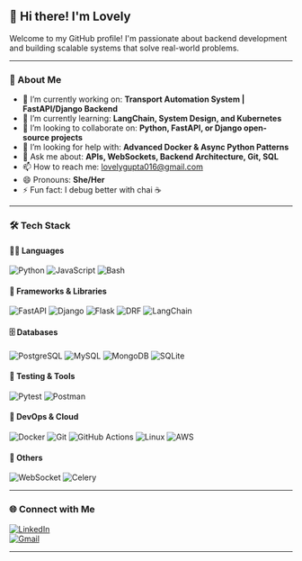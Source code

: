 ## 👋 Hi there! I'm Lovely

Welcome to my GitHub profile! I'm passionate about backend development and building scalable systems that solve real-world problems.

---

### 🚀 About Me

- 🔭 I’m currently working on: **Transport Automation System | FastAPI/Django Backend**
- 🌱 I’m currently learning: **LangChain, System Design, and Kubernetes**
- 👯 I’m looking to collaborate on: **Python, FastAPI, or Django open-source projects**
- 🤔 I’m looking for help with: **Advanced Docker & Async Python Patterns**
- 💬 Ask me about: **APIs, WebSockets, Backend Architecture, Git, SQL**
- 📫 How to reach me: [lovelygupta016@gmail.com](mailto:lovelygupta016@gmail.com)
- 😄 Pronouns: **She/Her**
- ⚡ Fun fact: I debug better with chai ☕

---

### 🛠️ Tech Stack

#### 👨‍💻 Languages
![Python](https://img.shields.io/badge/Python-3776AB?style=for-the-badge&logo=python&logoColor=white)
![JavaScript](https://img.shields.io/badge/JavaScript-F7DF1E?style=for-the-badge&logo=javascript&logoColor=black)
![Bash](https://img.shields.io/badge/Bash-4EAA25?style=for-the-badge&logo=gnu-bash&logoColor=white)

#### 🧰 Frameworks & Libraries
![FastAPI](https://img.shields.io/badge/FastAPI-005571?style=for-the-badge&logo=fastapi)
![Django](https://img.shields.io/badge/Django-092E20?style=for-the-badge&logo=django&logoColor=white)
![Flask](https://img.shields.io/badge/Flask-black?style=for-the-badge&logo=flask)
![DRF](https://img.shields.io/badge/DRF-ffffff?style=for-the-badge&logo=django&logoColor=red)
![LangChain](https://img.shields.io/badge/LangChain-blueviolet?style=for-the-badge)

#### 🗄️ Databases
![PostgreSQL](https://img.shields.io/badge/PostgreSQL-4169E1?style=for-the-badge&logo=postgresql&logoColor=white)
![MySQL](https://img.shields.io/badge/MySQL-00758F?style=for-the-badge&logo=mysql&logoColor=white)
![MongoDB](https://img.shields.io/badge/MongoDB-4EA94B?style=for-the-badge&logo=mongodb&logoColor=white)
![SQLite](https://img.shields.io/badge/SQLite-07405E?style=for-the-badge&logo=sqlite&logoColor=white)

#### 🧪 Testing & Tools
![Pytest](https://img.shields.io/badge/Pytest-blue?style=for-the-badge&logo=pytest)
![Postman](https://img.shields.io/badge/Postman-FF6C37?style=for-the-badge&logo=postman&logoColor=white)


#### 🚀 DevOps & Cloud
![Docker](https://img.shields.io/badge/Docker-2496ED?style=for-the-badge&logo=docker&logoColor=white)
![Git](https://img.shields.io/badge/Git-F05032?style=for-the-badge&logo=git&logoColor=white)
![GitHub Actions](https://img.shields.io/badge/GitHub%20Actions-2088FF?style=for-the-badge&logo=githubactions&logoColor=white)
![Linux](https://img.shields.io/badge/Linux-FCC624?style=for-the-badge&logo=linux&logoColor=black)
![AWS](https://img.shields.io/badge/AWS-232F3E?style=for-the-badge&logo=amazon-aws)

#### 🧠 Others
![WebSocket](https://img.shields.io/badge/WebSocket-000000?style=for-the-badge)
![Celery](https://img.shields.io/badge/Celery-37814A?style=for-the-badge)

---

### 🌐 Connect with Me

[![LinkedIn](https://img.shields.io/badge/LinkedIn-blue?logo=linkedin&style=for-the-badge)](https://linkedin.com/in/lovely-gupta-66419b223)  
[![Gmail](https://img.shields.io/badge/Gmail-red?logo=gmail&style=for-the-badge)](mailto:lovelygupta016@gmail.com)

---
